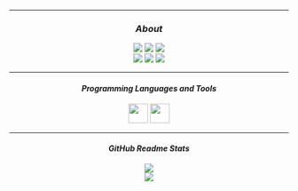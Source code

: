 

</div>
<hr>
<div align = "center">

<!--Current Status-->

### <i> About </i>

<img src = "https://komarev.com/ghpvc/?username=NeonCody&style=flat-square"> 
<img src = "https://img.shields.io/endpoint?label=status&url=https://dev.discordprofiles.me/api/badge/status/575213773376192522&logo=discord&logoColor=white&style=flat-square"> 
<img src = "https://img.shields.io/endpoint?label=Playing&url=https://dev.discordprofiles.me/api/badge/playing/594853883742912512?vscode=false&logo=nintendo-switch&color=8A96E9&style=flat-square"> 
<br>
<img src = "https://img.shields.io/endpoint?url=https://dev.discordprofiles.me/api/badge/vscode/594853883742912512&style=flat-square"> 
<img src = "https://img.shields.io/endpoint?url=https://dev.discordprofiles.me/api/badge/intellij/594853883742912512"> 
<img src = "https://img.shields.io/endpoint?url=https://dev.discordprofiles.me/api/badge/spotify/594853883742912512&style=flat-square"> 
<hr>
<div align = "center">
<!--Programming lanuages and tools-->

#### <i> Programming Languages and Tools </i>
<img width="35px" src="https://cdn.discordapp.com/emojis/726744053198356530.png?v=1">
<img width="35px" src="https://cdn.discordapp.com/attachments/748808131865215004/772150093624508436/code512.png">
</div>
<hr>
<!--Github Readme Stats-->
<div align = "center">

#### <i> GitHub Readme Stats </i>
<img src = "https://github-readme-stats.vercel.app/api?username=NeonCody&&show_icons=true&title_color=ffffff&icon_color=bb2acf&text_color=daf7dc&bg_color=151515"> 
<br>
<img src="https://github-readme-stats.vercel.app/api/top-langs/?username=XynoxTheDev&layout=compact&count_private=true&langs_count=10&hide_border=true&title_color=0a0a0a&icon_color=0a0a0a&text_color=0a0a0a&bg_color=ffffff">

</div>
